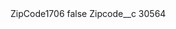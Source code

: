 <?xml version="1.0" encoding="UTF-8"?>
<CustomMetadata xmlns="http://soap.sforce.com/2006/04/metadata" xmlns:xsi="http://www.w3.org/2001/XMLSchema-instance" xmlns:xsd="http://www.w3.org/2001/XMLSchema">
    <label>ZipCode1706</label>
    <protected>false</protected>
    <values>
        <field>Zipcode__c</field>
        <value xsi:type="xsd:string">30564</value>
    </values>
</CustomMetadata>
